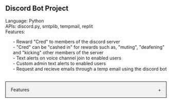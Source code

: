 <section id="About">
  <h1 style="font-weight: bold">Discord Bot Project </h1>
  Language: Python
  <br>
  APIs: discord.py, smtplib, tempmail, replit
  <br>
  Features:
  <br>
  <ul>
     - Reward "Cred" to members of the discord server
    <br>
     - "Cred" can be "cashed in" for rewards such as, "muting", "deafening" and "kicking" other members of the server
    <br>
     - Text alerts on voice channel join to enabled users
    <br>
     - Custom admin text alerts to enabled users
    <br>
     - Request and recieve emails through a temp email using the discord bot
    <br>
  </ul>
  </section>
 <br>
 <section id="Examples">
    <div class="accordion">
      <div class='accordion-header'>
        <div class="accordion-title">Features</div>
        <span class="accordion-icon">+</span>
      </div>
      <div class="accordion-content">
         <div class="accordion">
          <div class='accordion-header'>
            <div class="accordion-title">Give Cred</div>
             <span class="accordion-icon">+</span>
              <div class="accordion-content">
                <img src = "https://i.imgur.com/2Upd0Eq.png"></img>
        <br>
        -Rewards
        <br>
        -Text Alerts
        <br>
        -Temp Email
      </div>
    </div>
  </section>
      
   <style>
  .accordion{
    max-width: 500px;
    border: 1px solid #000;
  }
  .accordion-header {
    display: flex;
    padding: 16px;
    cursor: pointer;
    background-color: #F2F2F2
  }
  .accordion-icon {
    width: 16px
    color: #C00
  }
  .accordion-content {
    padding: 16px;

  }
  .accordion-title {
    flex: 1;
  }
  .accordion-content {
    display: none;
  }
</style>

      
<script>
const accordionHeaders = document.getElementsByClassName('accordion-header');
const accordionContents = document.getElementsByClassName('accordion-content');
const accordionIcons = document.getElementsByClassName('accordion-icon');

for(let i=0; i < accordionHeaders.length; i++){
  accordionHeaders[i].addEventListener('click', () => {
    accordionContents[i].style.display = accordionContents[i].style.display == 'block' ? 'none' : 'block';
    accordionIcons[i].innerHTML = accordionContents[i].style.display == 'block' ? '-' : '+';

  })
}
</script>
      

  
      
  
  
    


